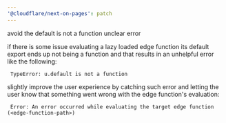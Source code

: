 ```yaml
---
'@cloudflare/next-on-pages': patch
---
```


avoid the default is not a function unclear error

if there is some issue evaluating a lazy loaded edge function
its default export ends up not being a function and that results
in an unhelpful error like the following:

```
 TypeError: u.default is not a function
```

slightly improve the user experience by catching such error and
letting the user know that something went wrong with the edge
function's evaluation:

```
 Error: An error occurred while evaluating the target edge function (<edge-function-path>)
```
